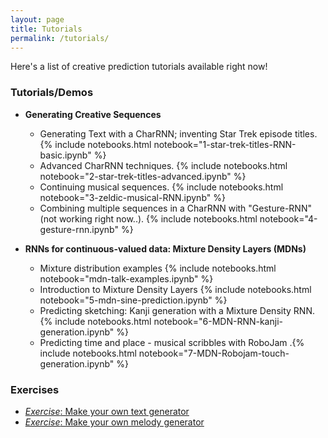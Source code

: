 ```yaml
---
layout: page
title: Tutorials
permalink: /tutorials/
---
```


Here's a list of creative prediction tutorials available right now!

### Tutorials/Demos

- **Generating Creative Sequences**
    - Generating Text with a CharRNN; inventing Star Trek episode titles. {% include notebooks.html notebook="1-star-trek-titles-RNN-basic.ipynb" %}
    - Advanced CharRNN techniques. {% include notebooks.html notebook="2-star-trek-titles-advanced.ipynb" %}
    - Continuing musical sequences. {% include notebooks.html notebook="3-zeldic-musical-RNN.ipynb" %}
    - Combining multiple sequences in a CharRNN with "Gesture-RNN" (not working right now..). {% include notebooks.html notebook="4-gesture-rnn.ipynb" %}

- **RNNs for continuous-valued data: Mixture Density Layers (MDNs)**
    - Mixture distribution examples {% include notebooks.html notebook="mdn-talk-examples.ipynb" %}
    - Introduction to Mixture Density Layers  {% include notebooks.html notebook="5-mdn-sine-prediction.ipynb" %}
    - Predicting sketching: Kanji generation with a Mixture Density RNN. {% include notebooks.html notebook="6-MDN-RNN-kanji-generation.ipynb" %}
    - Predicting time and place - musical scribbles with RoboJam .{% include notebooks.html notebook="7-MDN-Robojam-touch-generation.ipynb" %}  

### Exercises

- [_Exercise_: Make your own text generator]({{site.baseurl}}/hack/text/)
- [_Exercise_: Make your own melody generator]({{site.baseurl}}/hack/melody/)

<!--

TODO:

- VAE (look at the doom VAE)
- GAN
- Transformer

-->
